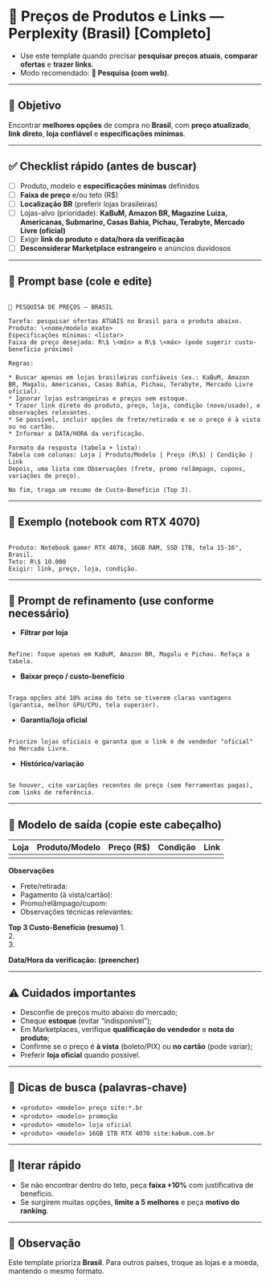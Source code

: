# 🛒 Preços de Produtos e Links — Perplexity (Brasil) [Completo]

- Use este template quando precisar **pesquisar preços atuais**, **comparar ofertas** e **trazer links**.  
- Modo recomendado: **🔴 Pesquisa (com web)**.

---

## 🎯 Objetivo
Encontrar **melhores opções** de compra no **Brasil**, com **preço atualizado**, **link direto**, **loja confiável** e **especificações mínimas**.

---

## ✅ Checklist rápido (antes de buscar)
- [ ] Produto, modelo e **especificações mínimas** definidos
- [ ] **Faixa de preço** e/ou teto (R$)
- [ ] **Localização BR** (preferir lojas brasileiras)
- [ ] Lojas-alvo (prioridade): **KaBuM, Amazon BR, Magazine Luiza, Americanas, Submarino, Casas Bahia, Pichau, Terabyte, Mercado Livre (oficial)**  
- [ ] Exigir **link do produto** e **data/hora da verificação**
- [ ] **Desconsiderar Marketplace estrangeiro** e anúncios duvidosos

---

## 🧩 Prompt base (cole e edite)
```

🔴 PESQUISA DE PREÇOS — BRASIL

Tarefa: pesquisar ofertas ATUAIS no Brasil para o produto abaixo.
Produto: \<nome/modelo exato>
Especificações mínimas: <listar>
Faixa de preço desejada: R\$ \<mín> a R\$ \<máx> (pode sugerir custo-benefício próximo)

Regras:

* Buscar apenas em lojas brasileiras confiáveis (ex.: KaBuM, Amazon BR, Magalu, Americanas, Casas Bahia, Pichau, Terabyte, Mercado Livre oficial).
* Ignorar lojas estrangeiras e preços sem estoque.
* Trazer link direto do produto, preço, loja, condição (novo/usado), e observações relevantes.
* Se possível, incluir opções de frete/retirada e se o preço é à vista ou no cartão.
* Informar a DATA/HORA da verificação.

Formato da resposta (tabela + lista):
Tabela com colunas: Loja | Produto/Modelo | Preço (R\$) | Condição | Link
Depois, uma lista com Observações (frete, promo relâmpago, cupons, variações de preço).

No fim, traga um resumo de Custo-Benefício (Top 3).

```

---

## 🧪 Exemplo (notebook com RTX 4070)
```

Produto: Notebook gamer RTX 4070, 16GB RAM, SSD 1TB, tela 15-16", Brasil.
Teto: R\$ 10.000
Exigir: link, preço, loja, condição.

```

---

## 🧰 Prompt de refinamento (use conforme necessário)
- **Filtrar por loja**  
```

Refine: foque apenas em KaBuM, Amazon BR, Magalu e Pichau. Refaça a tabela.

```

- **Baixar preço / custo-benefício**  
```

Traga opções até 10% acima do teto se tiverem claras vantagens (garantia, melhor GPU/CPU, tela superior).

```

- **Garantia/loja oficial**  
```

Priorize lojas oficiais e garanta que o link é de vendedor "oficial" no Mercado Livre.

```

- **Histórico/variação**  
```

Se houver, cite variações recentes de preço (sem ferramentas pagas), com links de referência.

```

---

## 🧾 Modelo de saída (copie este cabeçalho)
| Loja | Produto/Modelo | Preço (R$) | Condição | Link |
|---|---|---:|---|---|
|  |  |  |  |  |

**Observações**
- Frete/retirada:
- Pagamento (à vista/cartão):
- Promo/relâmpago/cupom:
- Observações técnicas relevantes:

**Top 3 Custo-Benefício (resumo)**
1.  
2.  
3.  

**Data/Hora da verificação:** __(preencher)__

---

## ⚠️ Cuidados importantes
- Desconfie de preços muito abaixo do mercado;
- Cheque **estoque** (evitar “indisponível”);
- Em Marketplaces, verifique **qualificação do vendedor** e **nota do produto**;
- Confirme se o preço é **à vista** (boleto/PIX) ou **no cartão** (pode variar);
- Preferir **loja oficial** quando possível.

---

## 🧭 Dicas de busca (palavras-chave)
- `<produto> <modelo> preço site:*.br`
- `<produto> <modelo> promoção`
- `<produto> <modelo> loja oficial`
- `<produto> <modelo> 16GB 1TB RTX 4070 site:kabum.com.br`

---

## 🔁 Iterar rápido
- Se não encontrar dentro do teto, peça **faixa +10%** com justificativa de benefício.
- Se surgirem muitas opções, **limite a 5 melhores** e peça **motivo do ranking**.

---

## 📌 Observação
Este template prioriza **Brasil**. Para outros países, troque as lojas e a moeda, mantendo o mesmo formato.
```
